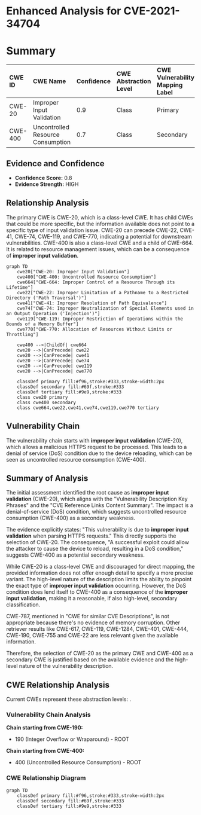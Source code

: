 # Enhanced Analysis for CVE-2021-34704

# Summary
| CWE ID  | CWE Name                                                                           | Confidence | CWE Abstraction Level | CWE Vulnerability Mapping Label | CWE-Vulnerability Mapping Notes |
| :-------- | :----------------------------------------------------------------------------------- | :---------- | :----------------------- | :------------------------------ | :-------------------------------- |
| CWE-20   | Improper Input Validation                                                            | 0.9         | Class                     | Primary                        | Discouraged                      |
| CWE-400  | Uncontrolled Resource Consumption                                                  | 0.7         | Class                     | Secondary                      | Discouraged                      |

## Evidence and Confidence

*   **Confidence Score:** 0.8
*   **Evidence Strength:** HIGH

## Relationship Analysis
The primary CWE is CWE-20, which is a class-level CWE. It has child CWEs that could be more specific, but the information available does not point to a specific type of input validation issue. CWE-20 can precede CWE-22, CWE-41, CWE-74, CWE-119, and CWE-770, indicating a potential for downstream vulnerabilities. CWE-400 is also a class-level CWE and a child of CWE-664. It is related to resource management issues, which can be a consequence of **improper input validation**.

```mermaid
graph TD
    cwe20["CWE-20: Improper Input Validation"]
    cwe400["CWE-400: Uncontrolled Resource Consumption"]
    cwe664["CWE-664: Improper Control of a Resource Through its Lifetime"]
    cwe22["CWE-22: Improper Limitation of a Pathname to a Restricted Directory ('Path Traversal')"]
    cwe41["CWE-41: Improper Resolution of Path Equivalence"]
    cwe74["CWE-74: Improper Neutralization of Special Elements used in an Output Operation ('Injection')"]
    cwe119["CWE-119: Improper Restriction of Operations within the Bounds of a Memory Buffer"]
    cwe770["CWE-770: Allocation of Resources Without Limits or Throttling"]

    cwe400 -->|ChildOf| cwe664
    cwe20 -->|CanPrecede| cwe22
    cwe20 -->|CanPrecede| cwe41
    cwe20 -->|CanPrecede| cwe74
    cwe20 -->|CanPrecede| cwe119
    cwe20 -->|CanPrecede| cwe770

    classDef primary fill:#f96,stroke:#333,stroke-width:2px
    classDef secondary fill:#69f,stroke:#333
    classDef tertiary fill:#9e9,stroke:#333
    class cwe20 primary
    class cwe400 secondary
    class cwe664,cwe22,cwe41,cwe74,cwe119,cwe770 tertiary
```

## Vulnerability Chain
The vulnerability chain starts with **improper input validation** (CWE-20), which allows a malicious HTTPS request to be processed. This leads to a denial of service (DoS) condition due to the device reloading, which can be seen as uncontrolled resource consumption (CWE-400).

## Summary of Analysis
The initial assessment identified the root cause as **improper input validation** (CWE-20), which aligns with the "Vulnerability Description Key Phrases" and the "CVE Reference Links Content Summary". The impact is a denial-of-service (DoS) condition, which suggests uncontrolled resource consumption (CWE-400) as a secondary weakness.

The evidence explicitly states: "This vulnerability is due to **improper input validation** when parsing HTTPS requests." This directly supports the selection of CWE-20. The consequence, "A successful exploit could allow the attacker to cause the device to reload, resulting in a DoS condition," suggests CWE-400 as a potential secondary weakness.

While CWE-20 is a class-level CWE and discouraged for direct mapping, the provided information does not offer enough detail to specify a more precise variant. The high-level nature of the description limits the ability to pinpoint the exact type of **improper input validation** occurring. However, the DoS condition does lend itself to CWE-400 as a consequence of the **improper input validation**, making it a reasonable, if also high-level, secondary classification.

CWE-787, mentioned in "CWE for similar CVE Descriptions", is not appropriate because there's no evidence of memory corruption. Other retriever results like CWE-617, CWE-119, CWE-1284, CWE-401, CWE-444, CWE-190, CWE-755 and CWE-22 are less relevant given the available information.

Therefore, the selection of CWE-20 as the primary CWE and CWE-400 as a secondary CWE is justified based on the available evidence and the high-level nature of the vulnerability description.


## CWE Relationship Analysis

Current CWEs represent these abstraction levels: .


### Vulnerability Chain Analysis

**Chain starting from CWE-190:**
- 190 (Integer Overflow or Wraparound) - ROOT


**Chain starting from CWE-400:**
- 400 (Uncontrolled Resource Consumption) - ROOT



### CWE Relationship Diagram

```mermaid
graph TD
    classDef primary fill:#f96,stroke:#333,stroke-width:2px
    classDef secondary fill:#69f,stroke:#333
    classDef tertiary fill:#9e9,stroke:#333
```